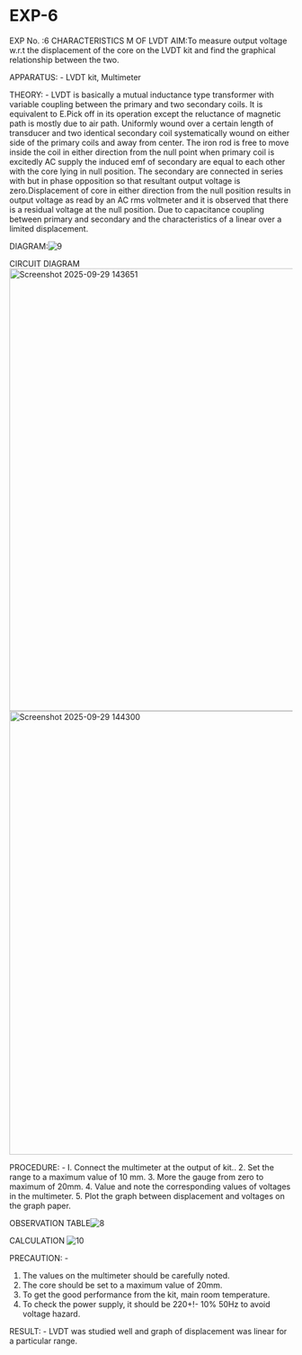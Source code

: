 # EXP-6
EXP No. :6 			CHARACTERISTICS M OF LVDT
AIM:To measure output voltage w.r.t the displacement of the core on the LVDT kit and
find the graphical relationship between the two.

APPARATUS: - LVDT kit, Multimeter

THEORY: - LVDT is basically a mutual inductance type transformer with variable coupling between the primary and two secondary coils. It is equivalent to E.Pick off in its operation except the reluctance of magnetic path is mostly due to air path. Uniformly wound over a certain length of transducer and two identical secondary coil systematically wound on either side of the primary coils and away from center. The iron rod is free to move inside the coil in either direction from the null point when primary coil is excitedly AC supply the induced emf of secondary are equal to each other with the core lying in null position. The secondary are connected in series with but in phase opposition so that resultant output voltage is zero.Displacement of core in either direction from the null position results in output voltage as read by an AC rms voltmeter and it is observed that there is a residual voltage at the null position. Due to capacitance coupling between primary and secondary and the characteristics of a linear over a limited  displacement.

DIAGRAM:![9](https://github.com/user-attachments/assets/2ddf6d2e-d6fb-46e4-9121-7efff7280a7a)

CIRCUIT DIAGRAM <img width="1752" height="786" alt="Screenshot 2025-09-29 143651" src="https://github.com/user-attachments/assets/e0fa4b79-0ca2-4e5d-a74c-ec62d3bdbdfb" />
<img width="1877" height="788" alt="Screenshot 2025-09-29 144300" src="https://github.com/user-attachments/assets/7154f42b-a08b-49a5-a79f-72dcd973941c" />

PROCEDURE: -
I. Connect the multimeter at the output of kit..
2. Set the range to a maximum value of 10 mm.
3. More the gauge from zero to maximum of 20mm.
4. Value and note the corresponding values of voltages in the multimeter.
5. Plot the graph between displacement and voltages on the graph paper.


OBSERVATION TABLE![8](https://github.com/user-attachments/assets/d4862a68-8110-4b90-8f54-cf2bbd41c3ea)

CALCULATION ![10](https://github.com/user-attachments/assets/202d0400-2fb4-4629-9848-8b087153cfbd)

PRECAUTION: -
1. The values on the multimeter should be carefully noted.
2. The core should be set to a maximum value of 20mm.
3. To get the good performance from the kit, main room temperature.
4. To check the power supply, it should be 220+!- 10% 50Hz to avoid voltage hazard.

RESULT: - LVDT was studied well and graph of displacement was linear for a particular range.
